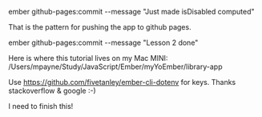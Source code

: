ember github-pages:commit --message "Just made isDisabled computed"

That is the pattern for pushing the app to github pages.

ember github-pages:commit --message "Lesson 2 done"

Here is where this tutorial lives on my Mac MINI:
/Users/mpayne/Study/JavaScript/Ember/myYoEmber/library-app

Use https://github.com/fivetanley/ember-cli-dotenv for keys.  Thanks stackoverflow & google :-)

I need to finish this!

